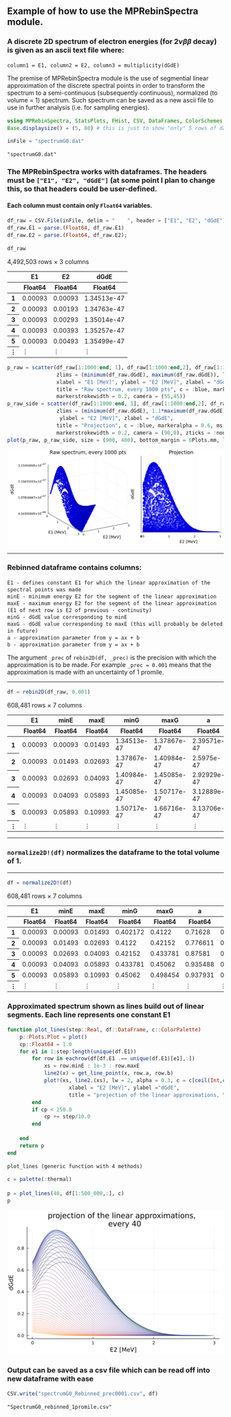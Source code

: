 ## Example of how to use the MPRebinSpectra module. 
### A discrete 2D spectrum of electron energies (for $2\nu\beta\beta$ decay) is given as an ascii text file where:
    column1 = E1, column2 = E2, column3 = multiplicity(dGdE)

The premise of MPRebinSpectra module is the use of segmential linear approximation of the discrete spectral points in order to transform the spectrum to a semi-continuous (subsequently continuous), normalized (to volume = 1) spectrum. Such spectrum can be saved as a new ascii file to use in further analysis (i.e. for sampling energies).  


```julia
using MPRebinSpectra, StatsPlots, FHist, CSV, DataFrames, ColorSchemes
Base.displaysize() = (5, 80) # this is just to show "only" 5 rows of dataframes
```


```julia
inFile = "spectrumG0.dat"
```




    "spectrumG0.dat"



### The MPRebinSpectra works with dataframes. The headers must be ```["E1", "E2", "dGdE"]``` (at some point I plan to change this, so that headers could be user-defined. 

#### Each column must contain only ```Float64``` variables. 


```julia
df_raw = CSV.File(inFile, delim = "    ", header = ["E1", "E2", "dGdE"]) |> DataFrame
df_raw.E1 = parse.(Float64, df_raw.E1)
df_raw.E2 = parse.(Float64, df_raw.E2);
```


```julia
df_raw
```




<div class="data-frame"><p>4,492,503 rows × 3 columns</p><table class="data-frame"><thead><tr><th></th><th>E1</th><th>E2</th><th>dGdE</th></tr><tr><th></th><th title="Float64">Float64</th><th title="Float64">Float64</th><th title="Float64">Float64</th></tr></thead><tbody><tr><th>1</th><td>0.00093</td><td>0.00093</td><td>1.34513e-47</td></tr><tr><th>2</th><td>0.00093</td><td>0.00193</td><td>1.34763e-47</td></tr><tr><th>3</th><td>0.00093</td><td>0.00293</td><td>1.35014e-47</td></tr><tr><th>4</th><td>0.00093</td><td>0.00393</td><td>1.35257e-47</td></tr><tr><th>5</th><td>0.00093</td><td>0.00493</td><td>1.35499e-47</td></tr><tr><th>&vellip;</th><td>&vellip;</td><td>&vellip;</td><td>&vellip;</td></tr></tbody></table></div>




```julia
p_raw = scatter(df_raw[1:1000:end, 1], df_raw[1:1000:end,2], df_raw[1:1000:end,3],
                zlims = (minimum(df_raw.dGdE), maximum(df_raw.dGdE)), legend = :false,
                xlabel = "E1 [MeV]", ylabel = "E2 [MeV]", zlabel = "dGdE", 
                title = "Raw spectrum, every 1000 pts", c = :blue, markeralpha = 1, ms = 2.5,
                markerstrokewidth = 0.2, camera = (55,45))
p_raw_side = scatter(df_raw[1:1000:end, 1], df_raw[1:1000:end,2], df_raw[1:1000:end,3],
                zlims = (minimum(df_raw.dGdE), 1.1*maximum(df_raw.dGdE)), legend = :false,
                 ylabel = "E2 [MeV]", zlabel = "dGdE", 
                title = "Projection", c = :blue, markeralpha = 0.6, ms = 4,
                markerstrokewidth = 0.2, camera = (90,0), zticks = :none)
plot(p_raw, p_raw_side, size = (900, 400), bottom_margin = 6Plots.mm, left_margin = 6Plots.mm)
```




    
![svg](output_6_0.svg)
    



----------------------------------------

### Rebinned dataframe contains columns:
    E1 - defines constant E1 for which the linear approximation of the spectral points was made
    minE - minimum energy E2 for the segment of the linear approximation 
    maxE - maximum energy E2 for the segment of the linear approximation (E1 of next row is E2 of previous - continuity)
    minG - dGdE value corresponding to minE 
    maxG - dGdE value corresponding to maxE (this will probably be deleted in future)
    a - approximation parameter from y = ax + b
    b - approximation parameter from y = ax + b
    
The argument ```_prec``` of ```rebin2D(df, _prec)``` is the precision with which the approximation is to be made. For example ```_prec = 0.001``` means that the approximation is made with an uncertainty of 1 promile. 

-------------------------------------------------------------------


```julia
df = rebin2D(df_raw, 0.001)
```




<div class="data-frame"><p>608,481 rows × 7 columns</p><table class="data-frame"><thead><tr><th></th><th>E1</th><th>minE</th><th>maxE</th><th>minG</th><th>maxG</th><th>a</th><th>b</th></tr><tr><th></th><th title="Float64">Float64</th><th title="Float64">Float64</th><th title="Float64">Float64</th><th title="Float64">Float64</th><th title="Float64">Float64</th><th title="Float64">Float64</th><th title="Float64">Float64</th></tr></thead><tbody><tr><th>1</th><td>0.00093</td><td>0.00093</td><td>0.01493</td><td>1.34513e-47</td><td>1.37867e-47</td><td>2.39571e-47</td><td>1.3429e-47</td></tr><tr><th>2</th><td>0.00093</td><td>0.01493</td><td>0.02693</td><td>1.37867e-47</td><td>1.40984e-47</td><td>2.5975e-47</td><td>1.33989e-47</td></tr><tr><th>3</th><td>0.00093</td><td>0.02693</td><td>0.04093</td><td>1.40984e-47</td><td>1.45085e-47</td><td>2.92929e-47</td><td>1.33095e-47</td></tr><tr><th>4</th><td>0.00093</td><td>0.04093</td><td>0.05893</td><td>1.45085e-47</td><td>1.50717e-47</td><td>3.12889e-47</td><td>1.32278e-47</td></tr><tr><th>5</th><td>0.00093</td><td>0.05893</td><td>0.10993</td><td>1.50717e-47</td><td>1.66716e-47</td><td>3.13706e-47</td><td>1.3223e-47</td></tr><tr><th>&vellip;</th><td>&vellip;</td><td>&vellip;</td><td>&vellip;</td><td>&vellip;</td><td>&vellip;</td><td>&vellip;</td><td>&vellip;</td></tr></tbody></table></div>



----------------------------

### ```normalize2D!(df)``` normalizes the dataframe to the total volume of 1. 

-----------------------------


```julia
df = normalize2D!(df)
```




<div class="data-frame"><p>608,481 rows × 7 columns</p><table class="data-frame"><thead><tr><th></th><th>E1</th><th>minE</th><th>maxE</th><th>minG</th><th>maxG</th><th>a</th><th>b</th></tr><tr><th></th><th title="Float64">Float64</th><th title="Float64">Float64</th><th title="Float64">Float64</th><th title="Float64">Float64</th><th title="Float64">Float64</th><th title="Float64">Float64</th><th title="Float64">Float64</th></tr></thead><tbody><tr><th>1</th><td>0.00093</td><td>0.00093</td><td>0.01493</td><td>0.402172</td><td>0.4122</td><td>0.71628</td><td>0.401506</td></tr><tr><th>2</th><td>0.00093</td><td>0.01493</td><td>0.02693</td><td>0.4122</td><td>0.42152</td><td>0.776611</td><td>0.400606</td></tr><tr><th>3</th><td>0.00093</td><td>0.02693</td><td>0.04093</td><td>0.42152</td><td>0.433781</td><td>0.87581</td><td>0.397934</td></tr><tr><th>4</th><td>0.00093</td><td>0.04093</td><td>0.05893</td><td>0.433781</td><td>0.45062</td><td>0.935488</td><td>0.395491</td></tr><tr><th>5</th><td>0.00093</td><td>0.05893</td><td>0.10993</td><td>0.45062</td><td>0.498454</td><td>0.937931</td><td>0.395348</td></tr><tr><th>&vellip;</th><td>&vellip;</td><td>&vellip;</td><td>&vellip;</td><td>&vellip;</td><td>&vellip;</td><td>&vellip;</td><td>&vellip;</td></tr></tbody></table></div>



### Approximated spectrum shown as lines build out of linear segments. Each line represents one constant E1



```julia
function plot_lines(step::Real, df::DataFrame, c::ColorPalette)
    p::Plots.Plot = plot()
    cp::Float64 = 1.0
    for e1 in 1:step:length(unique(df.E1))
        for row in eachrow(df[df.E1 .== unique(df.E1)[e1],:])
            xs = row.minE : 1e-3 : row.maxE
            line2(x) = get_line_point(x, row.a, row.b)
            plot!(xs, line2.(xs), lw = 2, alpha = 0.3, c = c[ceil(Int,cp)], legend = :false,
                    xlabel = "E2 [MeV]", ylabel ="dGdE", 
                    title = "projection of the linear approximations, \n every $step")
        end
        if cp < 250.0
            cp += step/10.0
        end

    end
    return p
end
```




    plot_lines (generic function with 4 methods)




```julia
c = palette(:thermal)

p = plot_lines(40, df[1:500_000,:], c)
p
```




    
![svg](output_13_0.svg)
    



### Output can be saved as a csv file which can be read off into new dataframe with ease


```julia
CSV.write("spectrumG0_Rebinned_prec0001.csv", df)
```




    "SpectrumG0_rebinned_1promile.csv"



